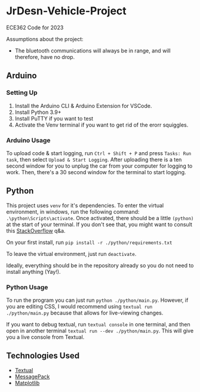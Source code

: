 # JrDesn-Vehicle-Project

ECE362 Code for 2023

Assumptions about the project:

- The bluetooth communications will always be in range, and will therefore, have no drop.

## Arduino

### Setting Up

1. Install the Arduino CLI & Arduino Extension for VSCode.
2. Install Python 3.9+
3. Install PuTTY if you want to test
4. Activate the Venv terminal if you want to get rid of the erorr squiggles.

### Arduino Usage

To upload code & start logging, run `Ctrl + Shift + P` and press `Tasks: Run task`, then select `Upload & Start Logging`.
After uploading there is a ten second window for you to unplug the car from your computer for logging to work. Then, there's a 30 second window for the terminal to start logging.

## Python

This project uses `venv` for it's dependencies. To enter the virtual environment, in windows, run the following command: `.\python\Scripts\activate`.
Once activated, there should be a little `(python)` at the start of your terminal.
If you don't see that, you might want to consult this [StackOverflow](https://stackoverflow.com/questions/18713086/virtualenv-wont-activate-on-windows) q&a.

On your first install, run `pip install -r ./python/requirements.txt`

To leave the virtual environment, just run `deactivate`.

Ideally, everything should be in the repository already so you do not need to install anything (Yay!).

### Python Usage

To run the program you can just run `python ./python/main.py`. However, if you are editing CSS, I would recommend using `textual run ./python/main.py` because that allows for live-viewing changes.

If you want to debug textual, run `textual console` in one terminal, and then open in another terminal `textual run --dev ./python/main.py`. This will give you a live console from Textual.

## Technologies Used

- [Textual](https://textual.textualize.io/)
- [MessagePack](https://msgpack.org/)
- [Matplotlib](https://matplotlib.org/stable/index.html#)
